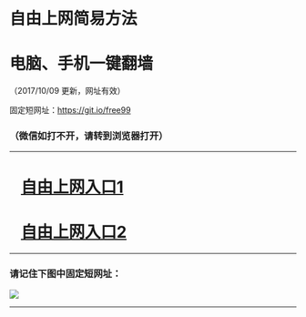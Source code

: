 ﻿# 自由上网简易方法

# 电脑、手机一键翻墙

（2017/10/09 更新，网址有效）

固定短网址：https://git.io/free99

### （微信如打不开，请转到浏览器打开）


***





# &nbsp;&nbsp; <a href="http://ft663513245.fwq-tz-1001.info/fwqtz01.html?t=100900129421 " target="_blank">自由上网入口1</a>
# &nbsp;&nbsp; <a href="http://ft209863135.fwq-tz-1002.info/fwqtz02.html?t=1009001289 " target="_blank">自由上网入口2</a>
***

### 请记住下图中固定短网址：

<img src="https://s3-us-west-2.amazonaws.com/fwq-1001/yjfq-20170905okok.png" /> 


***

